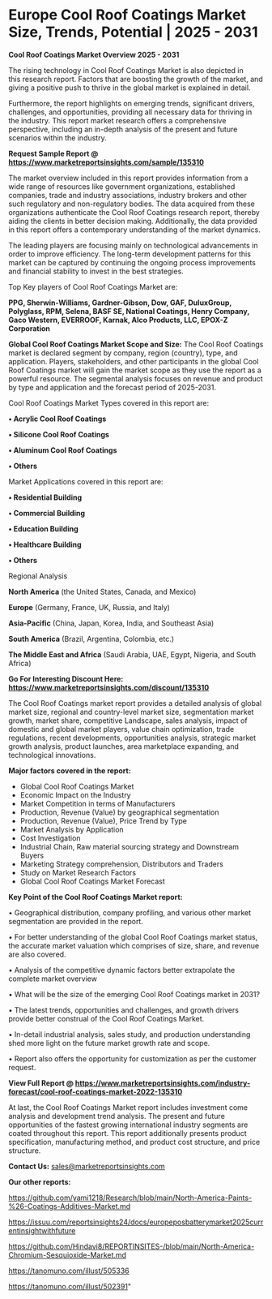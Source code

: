 # Europe Cool Roof Coatings Market Size, Trends, Potential | 2025 - 2031

<Strong> Cool Roof Coatings Market Overview 2025 - 2031</strong>

The rising technology in Cool Roof Coatings Market is also depicted in this research report. Factors that are boosting the growth of the market, and giving a positive push to thrive in the global market is explained in detail.

Furthermore, the report highlights on emerging trends, significant drivers, challenges, and opportunities, providing all necessary data for thriving in the industry. This report market research offers a comprehensive perspective, including an in-depth analysis of the present and future scenarios within the industry.

<strong>Request Sample Report @ <a href=https://www.marketreportsinsights.com/sample/135310>https://www.marketreportsinsights.com/sample/135310</a></strong>

The market overview included in this report provides information from a wide range of resources like government organizations, established companies, trade and industry associations, industry brokers and other such regulatory and non-regulatory bodies. The data acquired from these organizations authenticate the Cool Roof Coatings research report, thereby aiding the clients in better decision making. Additionally, the data provided in this report offers a contemporary understanding of the market dynamics.

The leading players are focusing mainly on technological advancements in order to improve efficiency. The long-term development patterns for this market can be captured by continuing the ongoing process improvements and financial stability to invest in the best strategies.

Top Key players of Cool Roof Coatings Market are:

<strong>PPG, Sherwin-Williams, Gardner-Gibson, Dow, GAF, DuluxGroup, Polyglass, RPM, Selena, BASF SE, National Coatings, Henry Company, Gaco Western, EVERROOF, Karnak, Alco Products, LLC, EPOX-Z Corporation</strong>

<strong><b>Global Cool Roof Coatings Market Scope and Size:</b></strong>
The Cool Roof Coatings market is declared segment by company, region (country), type, and application. Players, stakeholders, and other participants in the global Cool Roof Coatings market will gain the market scope as they use the report as a powerful resource. The segmental analysis focuses on revenue and product by type and application and the forecast period of 2025-2031.

Cool Roof Coatings Market Types covered in this report are:

<strong>• Acrylic Cool Roof Coatings

• Silicone Cool Roof Coatings

• Aluminum Cool Roof Coatings

• Others</strong>

Market Applications covered in this report are:

<strong>• Residential Building

• Commercial Building

• Education Building

• Healthcare Building

• Others</strong> 

Regional Analysis

<strong>North America</strong> (the United States, Canada, and Mexico)

<strong>Europe</strong> (Germany, France, UK, Russia, and Italy)

<strong>Asia-Pacific</strong> (China, Japan, Korea, India, and Southeast Asia)

<strong>South America</strong> (Brazil, Argentina, Colombia, etc.)

<strong>The Middle East and Africa</strong> (Saudi Arabia, UAE, Egypt, Nigeria, and South Africa)

<strong>Go For Interesting Discount Here: <a href=https://www.marketreportsinsights.com/discount/135310>https://www.marketreportsinsights.com/discount/135310</a></strong>

The Cool Roof Coatings market report provides a detailed analysis of global market size, regional and country-level market size, segmentation market growth, market share, competitive Landscape, sales analysis, impact of domestic and global market players, value chain optimization, trade regulations, recent developments, opportunities analysis, strategic market growth analysis, product launches, area marketplace expanding, and technological innovations.

<strong><b>Major factors covered in the report:</b></strong>
<ul>
  <li>Global Cool Roof Coatings Market </li>
  <li>Economic Impact on the Industry</li>
  <li>Market Competition in terms of Manufacturers</li>
  <li>Production, Revenue (Value) by geographical segmentation</li>
  <li>Production, Revenue (Value), Price Trend by Type</li>
  <li>Market Analysis by Application</li>
  <li>Cost Investigation</li>
  <li>Industrial Chain, Raw material sourcing strategy and Downstream Buyers</li>
  <li>Marketing Strategy comprehension, Distributors and Traders</li>
  <li>Study on Market Research Factors</li>
  <li>Global Cool Roof Coatings Market Forecast</li>
</ul>

<strong><b>Key Point of the Cool Roof Coatings Market report:</b></strong>

• Geographical distribution, company profiling, and various other market segmentation are provided in the report.

• For better understanding of the global Cool Roof Coatings market status, the accurate market valuation which comprises of size, share, and revenue are also covered.

• Analysis of the competitive dynamic factors better extrapolate the complete market overview

• What will be the size of the emerging Cool Roof Coatings market in 2031?

• The latest trends, opportunities and challenges, and growth drivers provide better construal of the Cool Roof Coatings Market.

• In-detail industrial analysis, sales study, and production understanding shed more light on the future market growth rate and scope.

• Report also offers the opportunity for customization as per the customer request.

<strong><b>View Full Report @ <a href=https://www.marketreportsinsights.com/industry-forecast/cool-roof-coatings-market-2022-135310>https://www.marketreportsinsights.com/industry-forecast/cool-roof-coatings-market-2022-135310</a></b></strong>


At last, the Cool Roof Coatings Market report includes investment come analysis and development trend analysis. The present and future opportunities of the fastest growing international industry segments are coated throughout this report. This report additionally presents product specification, manufacturing method, and product cost structure, and price structure.

<strong>Contact Us:</strong>
sales@marketreportsinsights.com

<strong>Our other reports:</strong>

<a href=https://github.com/yami1218/Research/blob/main/North-America-Paints-%26-Coatings-Additives-Market.md>https://github.com/yami1218/Research/blob/main/North-America-Paints-%26-Coatings-Additives-Market.md</a>

<a href=https://issuu.com/reportsinsights24/docs/europeposbatterymarket2025currentinsightwithfuture>https://issuu.com/reportsinsights24/docs/europeposbatterymarket2025currentinsightwithfuture</a>

<a href=https://github.com/Hindavi8/REPORTINSITES-/blob/main/North-America-Chromium-Sesquioxide-Market.md>https://github.com/Hindavi8/REPORTINSITES-/blob/main/North-America-Chromium-Sesquioxide-Market.md</a>

<a href=https://tanomuno.com/illust/505336>https://tanomuno.com/illust/505336</a>

<a href=https://tanomuno.com/illust/502391>https://tanomuno.com/illust/502391</a>"
